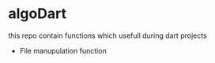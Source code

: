# algoDart
this repo contain functions which usefull during dart projects
* File manupulation function
